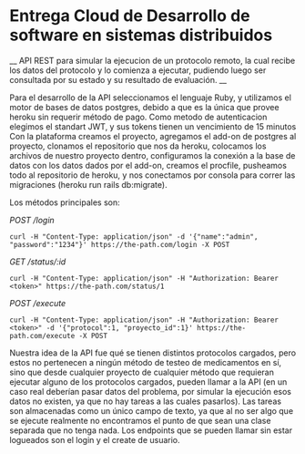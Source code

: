# Entrega Cloud de Desarrollo de software en sistemas distribuidos #

__ API REST para simular la ejecucion de un protocolo remoto, la cual recibe los datos del protocolo y lo comienza a ejecutar, pudiendo luego ser consultada por su estado y su resultado de evaluación. __



Para el desarrollo de la API seleccionamos el lenguaje Ruby, y utilizamos el motor de bases de datos postgres, debido a que es la única que provee heroku sin requerir método de pago. Como metodo de autenticacion elegimos el standart JWT, y sus tokens tienen un vencimiento de 15 minutos
Con la plataforma creamos el proyecto, agregamos el add-on de postgres al proyecto, clonamos el repositorio que nos da heroku, colocamos los archivos de nuestro proyecto dentro, configuramos la conexión a la base de datos con los datos dados por el add-on, creamos el procfile, pusheamos todo al repositorio de heroku, y nos conectamos por consola para correr las migraciones (heroku run rails db:migrate).


Los métodos principales son:

_POST /login_
```
curl -H "Content-Type: application/json" -d '{"name":"admin", "password":"1234"}' https://the-path.com/login -X POST
```

_GET /status/:id_
```
curl -H "Content-Type: application/json" -H "Authorization: Bearer <token>" https://the-path.com/status/1
```

_POST /execute_
```
curl -H "Content-Type: application/json" -H "Authorization: Bearer <token>" -d '{"protocol":1, "proyecto_id":1}' https://the-path.com/execute -X POST
```


Nuestra idea de la API fue qué se tienen distintos protocolos cargados, pero estos no pertenecen a ningún método de testeo de medicamentos en sí, sino que desde cualquier proyecto de cualquier método que requieran ejecutar alguno de los protocolos cargados, pueden llamar a la API (en un caso real deberían pasar datos del problema, por simular la ejecución esos datos no existen, ya que no hay tareas a las cuales pasarlos). Las tareas son almacenadas como un único campo de texto, ya que al no ser algo que se ejecute realmente no encontramos el punto de que sean una clase separada que no tenga nada.
Los endpoints que se pueden llamar sin estar logueados son el login y el create de usuario.